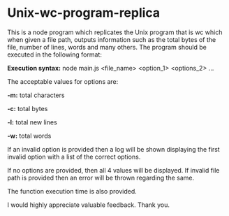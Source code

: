 # Unix-wc-program-replica

This is a node program which replicates the Unix program that is wc which when given a file path, outputs information such as the total bytes of the file, number of lines, words and many others.
The program should be executed in the following format:

**Execution syntax:** node main.js <file_name> <option_1> <options_2> ...

The acceptable values for options are:

**-m:** total characters 

**-c:** total bytes

**-l:** total new lines

**-w:** total words

If an invalid option is provided then a log will be shown displaying the first invalid option with a list of the correct options.

If no options are provided, then all 4 values will be displayed.
If invalid file path is provided then an error will be thrown regarding the same.

The function execution time is also provided.

I would highly appreciate valuable feedback.
Thank you.
